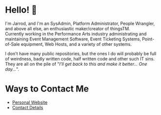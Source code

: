 # Hello! 👋  
I'm Jarrod, and I'm an SysAdmin, Platform Administrator, People Wrangler, and above all else, an enthusiastic maker/creator of thingsTM.  
Currently working in the Performance Arts industry administrating and maintaining Event Management Software, Event Ticketing Systems, Point-of-Sale equipment, Web Hosts, and a variety of other systems.

I don't have many public repositories, but the ones I do will probably be full of weirdness, badly written code, half written code and other such IT sins.  
They are all on the pile of "*I'll get back to this and make it better... One day...*".

# Ways to Contact Me
* [Personal Website][domain-home]
* [Contact Details][domain-contact]

<!--
**jarrodrose/jarrodrose** is a ✨ _special_ ✨ repository because its `README.md` (this file) appears on your GitHub profile.

Here are some ideas to get you started:

- 🔭 I’m currently working on ...
- 🌱 I’m currently learning ...
- 👯 I’m looking to collaborate on ...
- 🤔 I’m looking for help with ...
- 💬 Ask me about ...
- 📫 How to reach me: ...
- 😄 Pronouns: ...
- ⚡ Fun fact: ...
-->

[domain-home]: https://jarrodrose.com
[domain-contact]: https://jar.id.au
